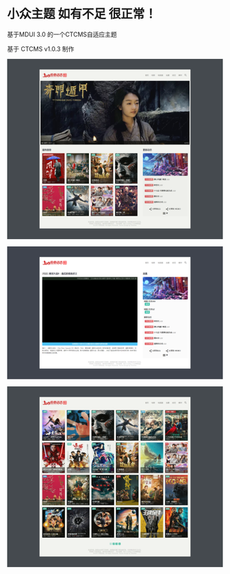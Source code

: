 # 小众主题 如有不足 很正常！
基于MDUI 3.0 的一个CTCMS自适应主题

基于 CTCMS v1.0.3 制作


![bq.gif][1]

![1.jpg][2]

![1.jpg][3]


  [1]: https://github.com/Tamshen/ctcms_template_default9527/blob/master/test.png?raw=true
  [2]: https://github.com/Tamshen/ctcms_template_default9527/blob/master/test2.png?raw=true
  [3]: https://github.com/Tamshen/ctcms_template_default9527/blob/master/test3.png?raw=true
  
